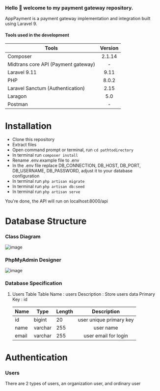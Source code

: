### Hello 👋 welcome to my payment gateway repository.

AppPayment is a payment gateway implementation and integration built using Laravel 9.

#### Tools used in the development

| Tools                                | Version       |
| -------------                        |:-------------:|
| Composer                             | 2.1.14        |
| Midtrans core API (Payment gateway)  | -             |
| Laravel 9.11                         | 9.11          |
| PHP                                  | 8.0.2         |
| Laravel Sanctum (Authentication)     | 2.15          |
| Laragon                              | 5.0           |
| Postman                              | -             | 

# Installation
* Clone this repository 
* Extract files
* Open command prompt or terminal, run `cd pathtodirectory`
* In terminal run `composer install`
* Rename .env.example file to .env
* In the .env file replace DB_CONNECTION, DB_HOST, DB_PORT, DB_USERNAME, DB_PASSWORD, adjust it to your database configuration
* In terminal run `php artisan migrate`
* In terminal run `php artisan db:seed`
* In terminal run `php artisan serve`

You're done, the API will run on localhost:8000/api

# Database Structure
### Class Diagram
![image](https://user-images.githubusercontent.com/11209553/174085557-32412b6e-87a2-4109-ba75-08261216d112.png)

### PhpMyAdmin Designer
![image](https://user-images.githubusercontent.com/11209553/174084240-83e6c535-904e-4f54-96fb-ee85857f6c3d.png)

### Database Specification
1. Users Table
   Table Name : users
   Description : Store users data
   Primary Key : id
   
   | Name      | Type     | Length | Description                      |
   | --------- |----------|--------|:--------------------------------:|
   | id        | bigint   | 20     | user unique primary key          |
   | name      | varchar  | 255    | user name                        |
   | email     | varchar  | 255    | user email for login             |

# Authentication
### Users
There are 2 types of users, an organization user, and ordinary user




